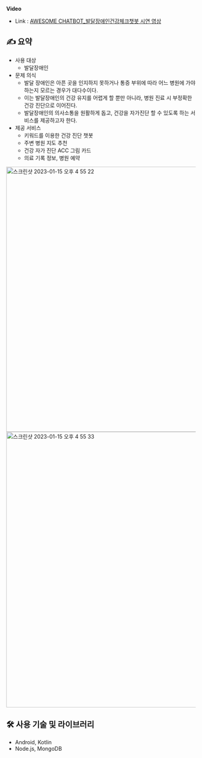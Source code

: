 **Video**
<br>
- Link : [AWESOME CHATBOT_발달장애인건강체크챗봇 시연 영상](https://www.youtube.com/watch?v=DzxUDhtKZTM)

## ✍️ 요약
- 사용 대상
    - 발달장애인
- 문제 의식
    - 발달 장애인은 아픈 곳을 인지하지 못하거나 통증 부위에 따라 어느 병원에 가야 하는지 모르는 경우가 대다수이다.
    - 이는 발달장애인의 건강 유지를 어렵게 할 뿐만 아니라, 병원 진료 시 부정확한 건강 진단으로 이어진다.
    - 발달장애인의 의사소통을 원활하게 돕고, 건강을 자가진단 할 수 있도록 하는 서비스를 제공하고자 한다.
- 제공 서비스
    - 키워드를 이용한 건강 진단 챗봇
    - 주변 병원 지도 추천
    - 건강 자가 진단 ACC 그림 카드
    - 의료 기록 정보, 병원 예약
 
<img width="705" alt="스크린샷 2023-01-15 오후 4 55 22" src="https://user-images.githubusercontent.com/62551459/215962653-bfe955c9-c9f8-40f4-8a4f-0bb3f14595dc.png">
<img width="733" alt="스크린샷 2023-01-15 오후 4 55 33" src="https://user-images.githubusercontent.com/62551459/215962675-e680bc80-3ba6-42d1-84b3-3ae75037ab6b.png">

## 🛠 사용 기술 및 라이브러리
- Android, Kotlin
- Node.js, MongoDB
